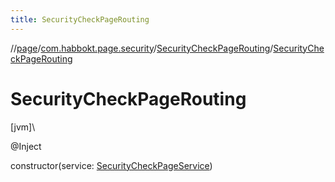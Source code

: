 ```yaml
---
title: SecurityCheckPageRouting
---
```

//[page](../../../index.html)/[com.habbokt.page.security](../index.html)/[SecurityCheckPageRouting](index.html)/[SecurityCheckPageRouting](-security-check-page-routing.html)



# SecurityCheckPageRouting



[jvm]\




@Inject



constructor(service: [SecurityCheckPageService](../-security-check-page-service/index.html))




